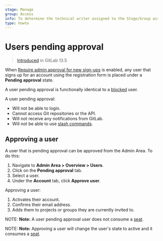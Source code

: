 ```yaml
---
stage: Manage
group: Access
info: To determine the technical writer assigned to the Stage/Group associated with this page, see https://about.gitlab.com/handbook/engineering/ux/technical-writing/#designated-technical-writers
type: howto
---
```


# Users pending approval

> [Introduced](https://gitlab.com/groups/gitlab-org/-/epics/4491) in GitLab 13.5

When [Require admin approval for new sign-ups](settings/sign_up_restrictions.md#require-admin-approval-for-new-sign-ups) is enabled, any user that signs up for an account using the registration form is placed under a **Pending approval** state.

A user pending approval is functionally identical to a [blocked](blocking_unblocking_users.md) user. 

A user pending approval:

- Will not be able to login.
- Cannot access Git repositories or the API.
- Will not receive any notifications from GitLab.
- Will not be able to use [slash commands](../../integration/slash_commands.md).

## Approving a user

A user that is pending approval can be approved from the Admin Area. To do this:

1. Navigate to  **Admin Area > Overview > Users**.
1. Click on the **Pending approval** tab.
1. Select a user.
1. Under the **Account** tab, click **Approve user**.

Approving a user:

1. Activates their account.
1. Confirms their email address.
1. Adds them to projects or groups they are currently invited to.

NOTE: **Note:**
A user pending approval user does not consume a [seat](../../subscriptions/self_managed/index.md#choose-the-number-of-users).

NOTE: **Note:**
Approving a user will change the user's state to active and it consumes a
[seat](../../subscriptions/self_managed/index.md#choose-the-number-of-users).
